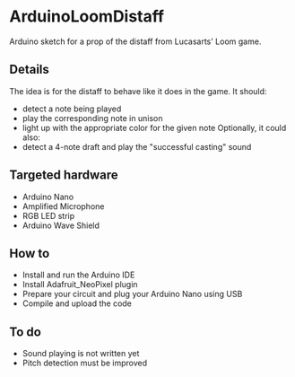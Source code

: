 # ArduinoLoomDistaff
Arduino sketch for a prop of the distaff from Lucasarts' Loom game.

## Details
The idea is for the distaff to behave like it does in the game.
It should:
- detect a note being played
- play the corresponding note in unison
- light up with the appropriate color for the given note
Optionally, it could also:
- detect a 4-note draft and play the "successful casting" sound

## Targeted hardware
- Arduino Nano
- Amplified Microphone
- RGB LED strip
- Arduino Wave Shield

## How to
- Install and run the Arduino IDE
- Install Adafruit_NeoPixel plugin
- Prepare your circuit and plug your Arduino Nano using USB
- Compile and upload the code


## To do
- Sound playing is not written yet
- Pitch detection must be improved
